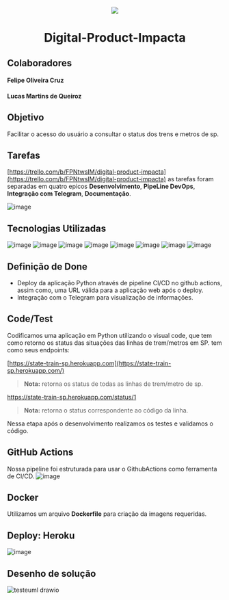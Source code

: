 <p align="center">
<img src="http://img.shields.io/static/v1?label=STATUS&message=EM%20DESENVOLVIMENTO&color=GREEN&style=for-the-badge"/>
</p>

<h1 align="center"> Digital-Product-Impacta </h1>
<h2> Colaboradores </h2>
<h4> Felipe Oliveira Cruz </h4>
<h4> Lucas Martins de Queiroz </h4>

## Objetivo
Facilitar o acesso do usuário a consultar o status dos trens e metros de sp.

## Tarefas
[https://trello.com/b/FPNtwsIM/digital-product-impacta](https://trello.com/b/FPNtwsIM/digital-product-impacta)
as tarefas foram separadas em quatro epicos **Desenvolvimento**, **PipeLine DevOps**, **Integração com Telegram**, **Documentação**.

![image](https://user-images.githubusercontent.com/52111260/197317992-e88579db-598c-4aa1-9b2a-b600a5e6f03b.png)

## Tecnologias Utilizadas
![image](https://img.shields.io/badge/Python-14354C?style=for-the-badge&logo=python&logoColor=white)
![image](https://img.shields.io/badge/Heroku-430098?style=for-the-badge&logo=heroku&logoColor=white)
![image](https://img.shields.io/badge/Git-E34F26?style=for-the-badge&logo=git&logoColor=white)
![image](https://img.shields.io/badge/GitHub-100000?style=for-the-badge&logo=github&logoColor=white)
![image](https://img.shields.io/badge/Docker-2496ED?style=for-the-badge&logo=docker&logoColor=white)
![image](https://img.shields.io/badge/Trello-0052CC?style=for-the-badge&logo=trello&logoColor=white)
![image](https://img.shields.io/badge/GitHub_Actions-2088FF?style=for-the-badge&logo=github-actions&logoColor=white)
![image](https://img.shields.io/badge/VSCode-0078D4?style=for-the-badge&logo=visual%20studio%20code&logoColor=white)

## Definição de Done

 - Deploy da aplicação Python através de pipeline CI/CD no github actions, assim como, uma URL válida para a aplicação web após o deploy.
 - Integração com o Telegram para visualização de informações.

## Code/Test

Codificamos uma aplicação em Python utilizando o visual code, que tem como retorno os status das situações das linhas de trem/metros em SP.
tem como seus endpoints:

[https://state-train-sp.herokuapp.com](https://state-train-sp.herokuapp.com/)
   > **Nota:** retorna os status de todas as linhas de trem/metro de sp.
   
https://state-train-sp.herokuapp.com/status/1
> **Nota:** retorna o status correspondente ao código da linha.

Nessa etapa após o desenvolvimento realizamos os testes e validamos o código.

## GitHub Actions 

Nossa pipeline foi estruturada para usar o GithubActions como ferramenta de CI/CD.
![image](https://user-images.githubusercontent.com/52111260/197317604-dbf847f0-5628-4859-8901-e9357814c462.png)

## Docker
Utilizamos um arquivo **Dockerfile** para criação da imagens requeridas.

## Deploy: Heroku

![image](https://user-images.githubusercontent.com/52111260/197317834-8ecf76d4-3c61-4bf5-b8b2-f9a727df14dc.png)

## Desenho de solução
![testeuml drawio](https://user-images.githubusercontent.com/56937166/197299234-6b965406-4ddf-40f5-bd05-301bd12e6826.png)


